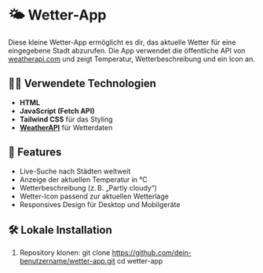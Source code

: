 # 🌤️ Wetter-App

Diese kleine Wetter-App ermöglicht es dir, das aktuelle Wetter für eine eingegebene Stadt abzurufen. Die App verwendet die öffentliche API von [weatherapi.com](https://www.weatherapi.com/) und zeigt Temperatur, Wetterbeschreibung und ein Icon an.

## 👨‍💻 Verwendete Technologien

- **HTML**
- **JavaScript (Fetch API)**
- **Tailwind CSS** für das Styling
- **[WeatherAPI](https://www.weatherapi.com/)** für Wetterdaten

## 🚀 Features

- Live-Suche nach Städten weltweit
- Anzeige der aktuellen Temperatur in °C
- Wetterbeschreibung (z. B. „Partly cloudy“)
- Wetter-Icon passend zur aktuellen Wetterlage
- Responsives Design für Desktop und Mobilgeräte

## 🛠️ Lokale Installation

1. Repository klonen:
   git clone https://github.com/dein-benutzername/wetter-app.git
   cd wetter-app
